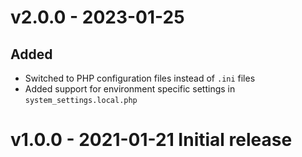 # v2.0.0 - 2023-01-25
## Added
- Switched to PHP configuration files instead of `.ini` files
- Added support for environment specific settings in `system_settings.local.php`

# v1.0.0 - 2021-01-21 Initial release
